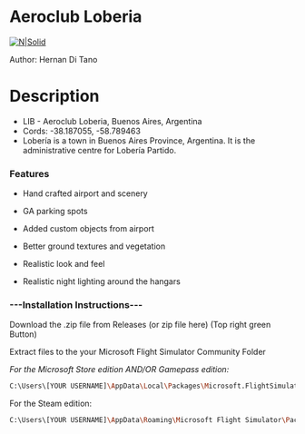 # Aeroclub Loberia

[![N|Solid](https://cldup.com/dTxpPi9lDf.thumb.png)](https://nodesource.com/products/nsolid)

Author: Hernan Di Tano



# Description

- LIB - Aeroclub Loberia, Buenos Aires, Argentina
- Cords: -38.187055, -58.789463
- Lobería is a town in Buenos Aires Province, Argentina. It is the administrative centre for Lobería Partido.



### Features

* Hand crafted airport and scenery

* GA parking spots
* Added custom objects from airport 
* Better ground textures and vegetation
* Realistic look and feel
* Realistic night lighting around the hangars



### ---Installation Instructions---

Download the .zip file from Releases (or zip file here) (Top right green Button)

Extract files to the your Microsoft Flight Simulator Community Folder

*For the Microsoft Store edition AND/OR Gamepass edition:*
```sh
C:\Users\[YOUR USERNAME]\AppData\Local\Packages\Microsoft.FlightSimulator_<RANDOMLETTERS>\LocalCache\Packages\Community
```

For the Steam edition:
```sh
C:\Users\[YOUR USERNAME]\AppData\Roaming\Microsoft Flight Simulator\Packages\Community
```
